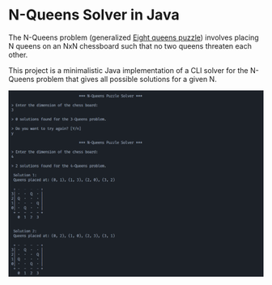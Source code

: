 # N-Queens Solver in Java

The N-Queens problem (generalized [Eight queens puzzle](https://en.wikipedia.org/wiki/Eight_queens_puzzle)) involves placing N queens on an NxN chessboard such that no two queens threaten each other.


This project is a minimalistic Java implementation of a CLI solver for the N-Queens problem that gives all possible solutions for a given N.

![alt text](assets/image.png)